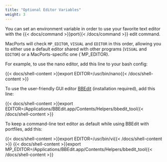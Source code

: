 ```yaml
---
title: "Optional Editor Variables"
weight: 3
---
```



You can set an environment variable in order to use your favorite text editor with the {{< docs/command >}}port{{< /docs/command >}} edit command.

MacPorts will check `MP_EDITOR`, `VISUAL` and `EDITOR` in this order, allowing you to either use a default editor shared with other programs (`VISUAL` and `EDITOR`) or a MacPorts-specific one (`MP_EDITOR).

For example, to use the nano editor, add this line to your bash config:

{{< docs/shell-content >}}export EDITOR=/usr/bin/nano{{< /docs/shell-content >}}

To use the user-friendly GUI editor [BBEdit](https://www.barebones.com/products/bbedit/) (installation required), add this line:

{{< docs/shell-content >}}export EDITOR=/Applications/BBEdit.app/Contents/Helpers/bbedit_tool{{< /docs/shell-content >}}

To keep a command-line text editor as default while using BBEdit with portfiles, add this:

{{< docs/shell-content >}}export EDITOR=/usr/bin/vi{{< /docs/shell-content >}}
{{< docs/shell-content >}}export MP_EDITOR=/Applications/BBEdit.app/Contents/Helpers/bbedit_tool{{< /docs/shell-content >}}
